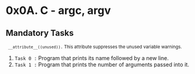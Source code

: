 # 0x0A. C - argc, argv

## Mandatory Tasks
 <sup>` __attribute__((unused)).` This attribute suppresses the unused variable warnings.</sup>

1. `Task 0 :` Program that prints its name followed by a new line.
2. `Task 1 :` Program that prints the number of arguments passed into it.

